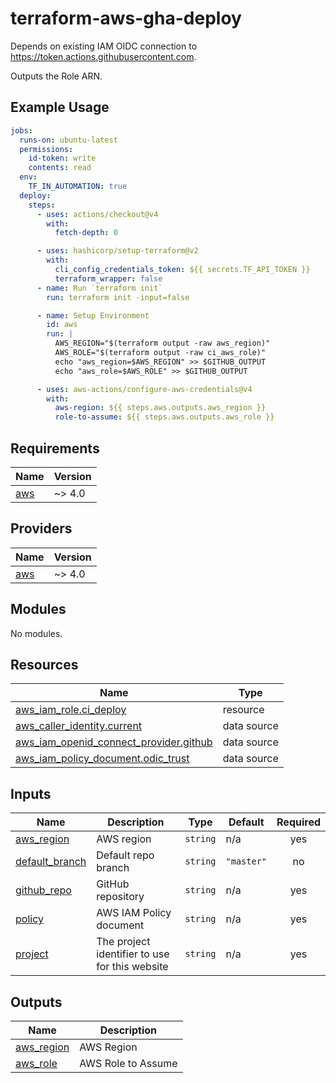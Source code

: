 # terraform-aws-gha-deploy

Depends on existing IAM OIDC connection to https://token.actions.githubusercontent.com.

Outputs the Role ARN.

## Example Usage

```yaml
jobs:
  runs-on: ubuntu-latest
  permissions:
    id-token: write
    contents: read
  env:
    TF_IN_AUTOMATION: true
  deploy:
    steps:
      - uses: actions/checkout@v4
        with:
          fetch-depth: 0

      - uses: hashicorp/setup-terraform@v2
        with:
          cli_config_credentials_token: ${{ secrets.TF_API_TOKEN }}
          terraform_wrapper: false
      - name: Run `terraform init`
        run: terraform init -input=false

      - name: Setup Environment
        id: aws
        run: |
          AWS_REGION="$(terraform output -raw aws_region)"
          AWS_ROLE="$(terraform output -raw ci_aws_role)"
          echo "aws_region=$AWS_REGION" >> $GITHUB_OUTPUT
          echo "aws_role=$AWS_ROLE" >> $GITHUB_OUTPUT

      - uses: aws-actions/configure-aws-credentials@v4
        with:
          aws-region: ${{ steps.aws.outputs.aws_region }}
          role-to-assume: ${{ steps.aws.outputs.aws_role }}
```

<!-- BEGIN_TF_DOCS -->
## Requirements

| Name | Version |
|------|---------|
| <a name="requirement_aws"></a> [aws](#requirement\_aws) | ~> 4.0 |

## Providers

| Name | Version |
|------|---------|
| <a name="provider_aws"></a> [aws](#provider\_aws) | ~> 4.0 |

## Modules

No modules.

## Resources

| Name | Type |
|------|------|
| [aws_iam_role.ci_deploy](https://registry.terraform.io/providers/hashicorp/aws/latest/docs/resources/iam_role) | resource |
| [aws_caller_identity.current](https://registry.terraform.io/providers/hashicorp/aws/latest/docs/data-sources/caller_identity) | data source |
| [aws_iam_openid_connect_provider.github](https://registry.terraform.io/providers/hashicorp/aws/latest/docs/data-sources/iam_openid_connect_provider) | data source |
| [aws_iam_policy_document.odic_trust](https://registry.terraform.io/providers/hashicorp/aws/latest/docs/data-sources/iam_policy_document) | data source |

## Inputs

| Name | Description | Type | Default | Required |
|------|-------------|------|---------|:--------:|
| <a name="input_aws_region"></a> [aws\_region](#input\_aws\_region) | AWS region | `string` | n/a | yes |
| <a name="input_default_branch"></a> [default\_branch](#input\_default\_branch) | Default repo branch | `string` | `"master"` | no |
| <a name="input_github_repo"></a> [github\_repo](#input\_github\_repo) | GitHub repository | `string` | n/a | yes |
| <a name="input_policy"></a> [policy](#input\_policy) | AWS IAM Policy document | `string` | n/a | yes |
| <a name="input_project"></a> [project](#input\_project) | The project identifier to use for this website | `string` | n/a | yes |

## Outputs

| Name | Description |
|------|-------------|
| <a name="output_aws_region"></a> [aws\_region](#output\_aws\_region) | AWS Region |
| <a name="output_aws_role"></a> [aws\_role](#output\_aws\_role) | AWS Role to Assume |
<!-- END_TF_DOCS -->
